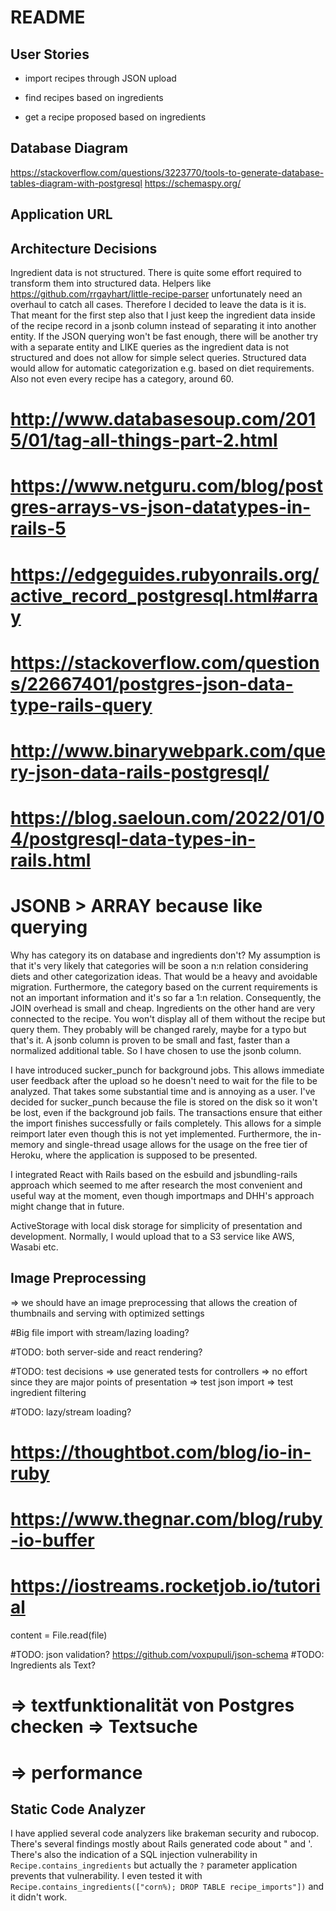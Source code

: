 # README

## User Stories

- import recipes through JSON upload

- find recipes based on ingredients

- get a recipe proposed based on ingredients

## Database Diagram

https://stackoverflow.com/questions/3223770/tools-to-generate-database-tables-diagram-with-postgresql
https://schemaspy.org/

## Application URL

## Architecture Decisions

Ingredient data is not structured. There is quite some effort required to transform them into structured data.
Helpers like https://github.com/rrgayhart/little-recipe-parser unfortunately need an overhaul to catch all cases.
Therefore I decided to leave the data is it is. That meant for the first step also that I just keep the ingredient data inside of the recipe record in a jsonb column instead of separating it into another entity. If the JSON querying won't be fast enough, there will be another try with a separate entity and LIKE queries as the ingredient data is not structured and does not allow for simple select queries. Structured data would allow for automatic categorization e.g. based on diet requirements. Also not even every recipe has a category, around 60.

# http://www.databasesoup.com/2015/01/tag-all-things-part-2.html
# https://www.netguru.com/blog/postgres-arrays-vs-json-datatypes-in-rails-5
# https://edgeguides.rubyonrails.org/active_record_postgresql.html#array
# https://stackoverflow.com/questions/22667401/postgres-json-data-type-rails-query
# http://www.binarywebpark.com/query-json-data-rails-postgresql/
# https://blog.saeloun.com/2022/01/04/postgresql-data-types-in-rails.html
# JSONB > ARRAY because like querying

Why has category its on database and ingredients don't? My assumption is that it's very likely that categories will be soon a n:n relation considering diets and other categorization ideas. That would be a heavy and avoidable migration. Furthermore, the category based on the current requirements is not an important information and it's so far a 1:n relation. Consequently, the JOIN overhead is small and cheap. Ingredients on the other hand are very connected to the recipe. You won't display all of them without the recipe but query them. They probably will be changed rarely, maybe for a typo but that's it. A jsonb column is proven to be small and fast, faster than a normalized additional table. So I have chosen to use the jsonb column.

I have introduced sucker_punch for background jobs. This allows immediate user feedback after the upload so he doesn't need to wait for the file to be analyzed. That takes some substantial time and is annoying as a user. I've decided for sucker_punch because the file is stored on the disk so it won't be lost, even if the background job fails. The transactions ensure that either the import finishes successfully or fails completely. This allows for a simple reimport later even though this is not yet implemented. Furthermore, the in-memory and single-thread usage allows for the usage on the free tier of Heroku, where the application is supposed to be presented.

I integrated React with Rails based on the esbuild and jsbundling-rails approach which seemed to me after research the most convenient and useful way at the moment, even though importmaps and DHH's approach might change that in future.

ActiveStorage with local disk storage for simplicity of presentation and development. Normally, I would upload that to a S3 service like AWS, Wasabi etc.

## Image Preprocessing

=> we should have an image preprocessing that allows the creation of thumbnails and serving with optimized settings

#Big file import with stream/lazing loading?

#TODO: both server-side and react rendering?

#TODO: test decisions => use generated tests for controllers => no effort
since they are major points of presentation
=> test json import
=> test ingredient filtering

#TODO: lazy/stream loading?
# https://thoughtbot.com/blog/io-in-ruby
# https://www.thegnar.com/blog/ruby-io-buffer
# https://iostreams.rocketjob.io/tutorial
content = File.read(file)

#TODO: json validation? https://github.com/voxpupuli/json-schema
#TODO: Ingredients als Text?
  # => textfunktionalität von Postgres checken => Textsuche
  # => performance

## Static Code Analyzer

I have applied several code analyzers like brakeman security and rubocop. There's several findings mostly about Rails generated code about " and '. There's also the indication of a SQL injection vulnerability in `Recipe.contains_ingredients` but actually the `?` parameter application prevents that vulnerability. I even tested it with `Recipe.contains_ingredients(["corn%); DROP TABLE recipe_imports"])` and it didn't work.
